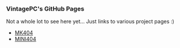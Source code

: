 ### VintagePC's GitHub Pages

Not a whole lot to see here yet... Just links to various project pages :)

- [MK404](https://vintagepc.github.io/MK404/)
- [MINI404](https://vintagepc.github.io/MINI404/)
 
